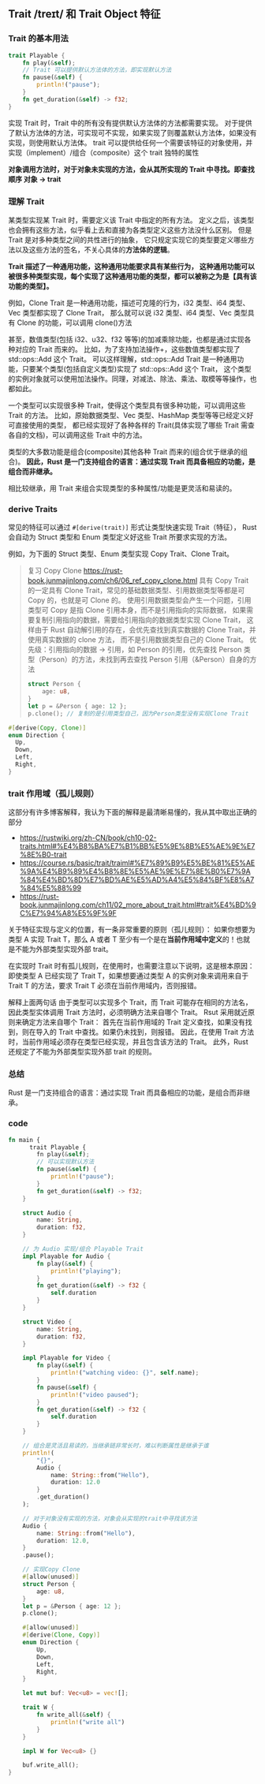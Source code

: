 ## Trait /treɪt/ 和 Trait Object 特征

### Trait 的基本用法

```rs
trait Playable {
    fn play(&self);
    // Trait 可以提供默认方法体的方法，即实现默认方法
    fn pause(&self) {
        println!("pause");
    }
    fn get_duration(&self) -> f32;
}
```

实现 Trait 时，Trait 中的所有没有提供默认方法体的方法都需要实现。
对于提供了默认方法体的方法，可实现可不实现，如果实现了则覆盖默认方法体，如果没有实现，则使用默认方法体。
trait 可以提供给任何一个需要该特征的对象使用，并实现（implement）/组合（composite）这个 trait 独特的属性

**对象调用方法时，对于对象未实现的方法，会从其所实现的 Trait 中寻找。即查找顺序 对象 -> trait**

### 理解 Trait

某类型实现某 Trait 时，需要定义该 Trait 中指定的所有方法。
定义之后，该类型也会拥有这些方法，似乎看上去和直接为各类型定义这些方法没什么区别。
但是 Trait 是对多种类型之间的共性进行的抽象，
它只规定实现它的类型要定义哪些方法以及这些方法的签名，不关心具体的**方法体的逻辑**。

**Trait 描述了一种通用功能，这种通用功能要求具有某些行为，
这种通用功能可以被很多种类型实现，每个实现了这种通用功能的类型，都可以被称之为是【具有该功能的类型】。**

例如，Clone Trait 是一种通用功能，描述可克隆的行为，i32 类型、i64 类型、Vec 类型都实现了 Clone Trait，
那么就可以说 i32 类型、i64 类型、Vec 类型具有 Clone 的功能，可以调用 clone()方法

甚至，数值类型(包括 i32、u32、f32 等等)的加减乘除功能，也都是通过实现各种对应的 Trait 而来的。
比如，为了支持加法操作+，这些数值类型都实现了 std::ops::Add 这个 Trait。
可以这样理解，std::ops::Add Trait 是一种通用功能，只要某个类型(包括自定义类型)实现了 std::ops::Add 这个 Trait，
这个类型的实例对象就可以使用加法操作。同理，对减法、除法、乘法、取模等等操作，也都如此。

一个类型可以实现很多种 Trait，使得这个类型具有很多种功能，可以调用这些 Trait 的方法。
比如，原始数据类型、Vec 类型、HashMap 类型等等已经定义好可直接使用的类型，
都已经实现好了各种各样的 Trait(具体实现了哪些 Trait 需查各自的文档)，可以调用这些 Trait 中的方法。

类型的大多数功能是组合(composite)其他各种 Trait 而来的(组合优于继承的组合)。
**因此，Rust 是一门支持组合的语言：通过实现 Trait 而具备相应的功能，是组合而非继承。**

相比较继承，用 Trait 来组合实现类型的多种属性/功能是更灵活和易读的。

### derive Traits

常见的特征可以通过 `#[derive(trait)]` 形式让类型快速实现 Trait（特征），
Rust 会自动为 Struct 类型和 Enum 类型定义好这些 Trait 所要求实现的方法。

例如，为下面的 Struct 类型、Enum 类型实现 Copy Trait、Clone Trait。

> 复习 Copy Clone https://rust-book.junmajinlong.com/ch6/06_ref_copy_clone.html
> 具有 Copy Trait 的一定具有 Clone Trait，常见的基础数据类型、引用数据类型等都是可 Copy 的，也就是可 Clone 的。
> 使用引用数据类型会产生一个问题，引用类型可 Copy 是指 Clone 引用本身，而不是引用指向的实际数据，
> 如果需要复制引用指向的数据，需要给引用指向的数据类型实现 Clone Trait，
> 这样由于 Rust 自动解引用的存在，会优先查找到真实数据的 Clone Trait，并使用真实数据的 clone 方法，
> 而不是引用数据类型自己的 Clone Trait。
> 优先级：引用指向的数据 -> 引用，如 Person 的引用，优先查找 Person 类型（Person）的方法，未找到再去查找 Person 引用（&Person）自身的方法
>
> ```rs
> struct Person {
>     age: u8,
> }
> let p = &Person { age: 12 };
> p.clone(); // 复制的是引用类型自己，因为Person类型没有实现Clone Trait
> ```

```rs
#[derive(Copy, Clone)]
enum Direction {
  Up,
  Down,
  Left,
  Right,
}
```

### trait 作用域（孤儿规则）

这部分有许多博客解释，我认为下面的解释是最清晰易懂的，我从其中取出正确的部分

- https://rustwiki.org/zh-CN/book/ch10-02-traits.html#%E4%B8%BA%E7%B1%BB%E5%9E%8B%E5%AE%9E%E7%8E%B0-trait
- https://course.rs/basic/trait/traiml#%E7%89%B9%E5%BE%81%E5%AE%9A%E4%B9%89%E4%B8%8E%E5%AE%9E%E7%8E%B0%E7%9A%84%E4%BD%8D%E7%BD%AE%E5%AD%A4%E5%84%BF%E8%A7%84%E5%88%99
- https://rust-book.junmajinlong.com/ch11/02_more_about_trait.html#trait%E4%BD%9C%E7%94%A8%E5%9F%9F

关于特征实现与定义的位置，有一条非常重要的原则（孤儿规则）：
如果你想要为类型 A 实现 Trait T，那么 A 或者 T 至少有一个是在**当前作用域中定义**的！也就是不能为外部类型实现外部 trait。

在实现时 Trait 时有孤儿规则，在使用时，也需要注意以下说明，这是根本原因：
即使类型 A 已经实现了 Trait T，如果想要通过类型 A 的实例对象来调用来自于 Trait T 的方法，要求 Trait T 必须在当前作用域内，否则报错。

解释上面两句话
由于类型可以实现多个 Trait，而 Trait 可能存在相同的方法名，因此类型实体调用 Trait 方法时，必须明确方法来自哪个 Trait。
Rsut 采用就近原则来确定方法来自哪个 Trait：
首先在当前作用域的 Trait 定义查找，如果没有找到，则在导入的 Trait 中查找。如果仍未找到，则报错。
因此，在使用 Trait 方法时，当前作用域必须存在类型已经实现，并且包含该方法的 Trait。
此外，Rust 还规定了不能为外部类型实现外部 trait 的规则。

### 总结

Rust 是一门支持组合的语言：通过实现 Trait 而具备相应的功能，是组合而非继承。

### code

```rs
fn main {
      trait Playable {
        fn play(&self);
        // 可以实现默认方法
        fn pause(&self) {
            println!("pause");
        }
        fn get_duration(&self) -> f32;
    }

    struct Audio {
        name: String,
        duration: f32,
    }

    // 为 Audio 实现/组合 Playable Trait
    impl Playable for Audio {
        fn play(&self) {
            println!("playing");
        }
        fn get_duration(&self) -> f32 {
            self.duration
        }
    }

    struct Video {
        name: String,
        duration: f32,
    }

    impl Playable for Video {
        fn play(&self) {
            println!("watching video: {}", self.name);
        }
        fn pause(&self) {
            println!("video paused");
        }
        fn get_duration(&self) -> f32 {
            self.duration
        }
    }

    // 组合是灵活且易读的，当继承链非常长时，难以判断属性是继承于谁
    println!(
        "{}",
        Audio {
            name: String::from("Hello"),
            duration: 12.0
        }
        .get_duration()
    );

    // 对于对象没有实现的方法，对象会从实现的trait中寻找该方法
    Audio {
        name: String::from("Hello"),
        duration: 12.0,
    }
    .pause();

    // 实现Copy Clone
    #[allow(unused)]
    struct Person {
        age: u8,
    }
    let p = &Person { age: 12 };
    p.clone();

    #[allow(unused)]
    #[derive(Clone, Copy)]
    enum Direction {
        Up,
        Down,
        Left,
        Right,
    }

    let mut buf: Vec<u8> = vec![];

    trait W {
        fn write_all(&self) {
            println!("write all")
        }
    }

    impl W for Vec<u8> {}

    buf.write_all();
}
```
